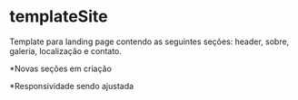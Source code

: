 # templateSite
Template para landing page contendo as seguintes seções: header, sobre, galeria, localização e contato.

*Novas seções em criação

*Responsividade sendo ajustada
